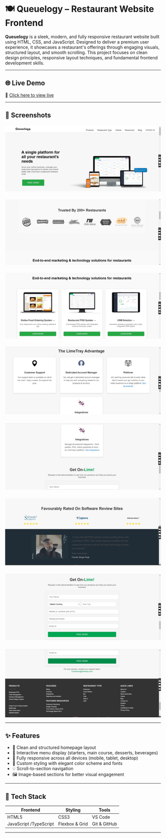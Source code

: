 # 🍽️ Queuelogy – Restaurant Website Frontend

**Queuelogy** is a sleek, modern, and fully responsive restaurant website built using HTML, CSS, and JavaScript. Designed to deliver a premium user experience, it showcases a restaurant's offerings through engaging visuals, structured layout, and smooth scrolling. This project focuses on clean design principles, responsive layout techniques, and fundamental frontend development skills.

---

## 🌐 Live Demo

🚀 [Click here to view live](https://restraurent-web.vercel.app/)  


---

## 📸 Screenshots

### 
![Hero](./one.jpg)

### 
![Menu](./two.jpg)

### 
![Categories](./threee.jpg)

### 
![Responsive](./four.jpg)

### 
![Featured Dishes](./fivee.jpg)

### 
![Book a Table](./six.jpg)

### 
![Chef's Specials](./seven.jpg)

### 
![Testimonials](./eight.jpg)


---

## ✨ Features

- 🎯 Clean and structured homepage layout
- 🍲 Interactive menu display (starters, main course, desserts, beverages)
- 📱 Fully responsive across all devices (mobile, tablet, desktop)
- 🎨 Custom styling with elegant color scheme and fonts
- 💡 Scroll-to-section navigation
- 🖼️ Image-based sections for better visual engagement

---

## 🧰 Tech Stack

| Frontend | Styling | Tools |
|----------|---------|-------|
| HTML5    | CSS3    | VS Code |
| JavaScript /TypeScript | Flexbox & Grid | Git & GitHub |

---

